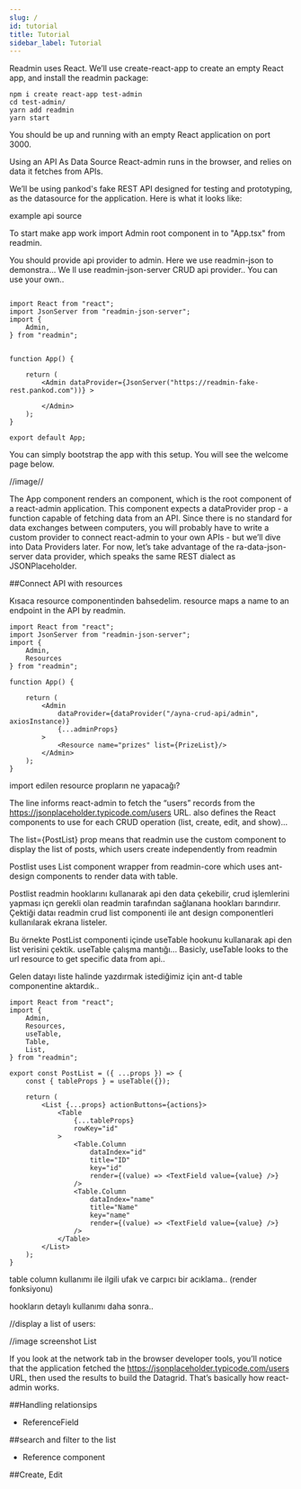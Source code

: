 ```yaml
---
slug: /
id: tutorial
title: Tutorial
sidebar_label: Tutorial
---
```



Readmin uses React. We’ll use create-react-app to create an empty React app, and install the readmin package:


````
npm i create react-app test-admin
cd test-admin/
yarn add readmin 
yarn start

````

You should be up and running with an empty React application on port 3000.

Using an API As Data Source
React-admin runs in the browser, and relies on data it fetches from APIs.

We’ll be using pankod's  fake REST API designed for testing and prototyping, as the datasource for the application. Here is what it looks like:



example api source


To start make app work import Admin root component in to "App.tsx"  from readmin.

You should provide api provider to admin. Here we use readmin-json to demonstra...
We ll use readmin-json-server CRUD api provider.. You can use your own..

```

import React from "react";
import JsonServer from "readmin-json-server";
import {
    Admin,
} from "readmin";

    
function App() {

    return (
        <Admin dataProvider={JsonServer("https://readmin-fake-rest.pankod.com"))} >
      
        </Admin>
    );
}

export default App;

```

You can simply bootstrap the app with this setup. You will see the welcome page below.


//image//


The App component renders an <Admin> component, which is the root component of a react-admin application. This component expects a dataProvider prop - a function capable of fetching data from an API. Since there is no standard for data exchanges between computers, you will probably have to write a custom provider to connect react-admin to your own APIs - but we’ll dive into Data Providers later. For now, let’s take advantage of the ra-data-json-server data provider, which speaks the same REST dialect as JSONPlaceholder.


##Connect API with resources 

Kısaca resource componentinden bahsedelim. 
resource maps a name to an endpoint in the API by readmin.



```
import React from "react";
import JsonServer from "readmin-json-server";
import {
    Admin,
    Resources
} from "readmin";

function App() {
 
    return (
        <Admin
            dataProvider={dataProvider("/ayna-crud-api/admin", axiosInstance)}
            {...adminProps}
        >
            <Resource name="prizes" list={PrizeList}/>
        </Admin>
    );
}
```

import edilen resource propların ne yapacağı?

The line <Resource name="users" /> informs react-admin to fetch the “users” records from the https://jsonplaceholder.typicode.com/users URL. <Resource> also defines the React components to use for each CRUD operation (list, create, edit, and show)...


The list={PostList} prop means that readmin  use the <PostList> custom component to display the list of posts, which users create independently from readmin  

Postlist uses List component wrapper from readmin-core  which uses ant-design components to render data with table.

Postlist readmin hooklarını kullanarak api den data çekebilir, crud işlemlerini yapması içn gerekli olan readmin  tarafından sağlanana hookları barındırır. Çektiği dataı readmin crud list componenti ile ant design componentleri kullanılarak ekrana listeler.

Bu örnekte PostList componenti içinde useTable hookunu kullanarak api den list verisini çektik. useTable çalışma mantığı...
Basicly, useTable looks to the url resource to get specific data from api..

Gelen datayı liste halinde yazdırmak istediğimiz için ant-d table componentine aktardık..

```
import React from "react";
import {
    Admin,
    Resources,
    useTable,
    Table,
    List,
} from "readmin";

export const PostList = ({ ...props }) => {
    const { tableProps } = useTable({});

    return (
        <List {...props} actionButtons={actions}>
            <Table
                {...tableProps}
                rowKey="id"
            >
                <Table.Column
                    dataIndex="id"
                    title="ID"
                    key="id"
                    render={(value) => <TextField value={value} />}
                />
                <Table.Column
                    dataIndex="name"
                    title="Name"
                    key="name"
                    render={(value) => <TextField value={value} />}
                />
            </Table>
        </List>
    );
}
```

table column kullanımı ile ilgili ufak ve carpıcı bir acıklama..
(render fonksiyonu)

hookların detaylı kullanımı daha sonra..


//display a list of users:

//image screenshot List


If you look at the network tab in the browser developer tools, you’ll notice that the application fetched the https://jsonplaceholder.typicode.com/users URL, then used the results to build the Datagrid. That’s basically how react-admin works.


##Handling relationsips

- ReferenceField

##search and filter to the list

- Reference component

##Create, Edit